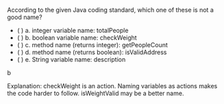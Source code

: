 <panel header=":lock::key: Unsuitable variable name">
<question>

According to the given Java coding standard, which one of these is not a good name?

- ( ) a. integer variable name: totalPeople
- ( ) b. boolean variable name: checkWeight
- ( ) c. method name (returns integer): getPeopleCount
- ( ) d. method name (returns boolean): isValidAddress
- ( ) e. String variable name: description

<div slot="answer">

b

Explanation: checkWeight is an action. Naming variables as actions makes the code harder to follow. isWeightValid may be a better name. 

</div>
</question>
</panel>
